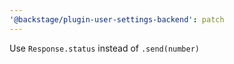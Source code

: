 ```yaml
---
'@backstage/plugin-user-settings-backend': patch
---
```


Use `Response.status` instead of `.send(number)`
